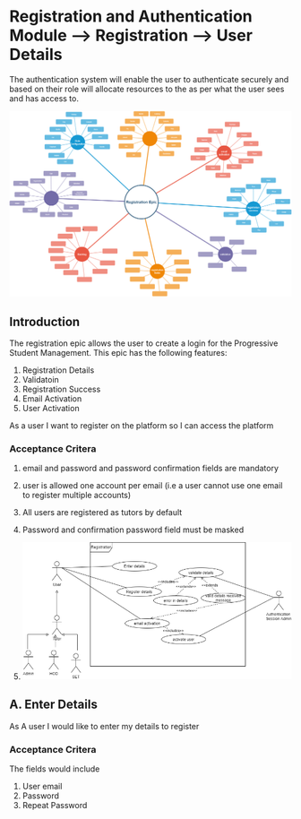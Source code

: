 # Registration and Authentication Module --> Registration --> User Details
The authentication system will enable the user to authenticate securely and based on their role will allocate resources to the as per what the user sees and has access to.

![Authentication module](registration.png)

## Introduction

The registration epic allows the user to create a login for the Progressive Student Management.  This epic has the following features:

1. Registration Details
1. Validatoin
1. Registration Success
1. Email Activation
1. User Activation

As a user I want to register on the platform so I can access the platform


### Acceptance Critera

1. email and password and password confirmation fields are mandatory
2. user is allowed one account per email (i.e a user cannot use one email to register multiple accounts)
3. All users are registered as tutors by default
4. Password and confirmation password field must be masked

1. ![Authentication module](registration_use_case.png)

## A. Enter Details
As A user I would like to enter my details to register

### Acceptance Critera
The fields would include
1. User email
1. Password
3. Repeat Password
